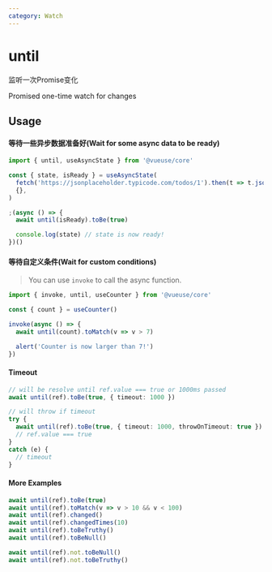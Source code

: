 ```yaml
---
category: Watch
---
```


# until

监听一次Promise变化

Promised one-time watch for changes

## Usage

#### 等待一些异步数据准备好(Wait for some async data to be ready)

```js
import { until, useAsyncState } from '@vueuse/core'

const { state, isReady } = useAsyncState(
  fetch('https://jsonplaceholder.typicode.com/todos/1').then(t => t.json()),
  {},
)

;(async () => {
  await until(isReady).toBe(true)

  console.log(state) // state is now ready!
})()
```

#### 等待自定义条件(Wait for custom conditions)

> You can use `invoke` to call the async function.

```js
import { invoke, until, useCounter } from '@vueuse/core'

const { count } = useCounter()

invoke(async () => {
  await until(count).toMatch(v => v > 7)

  alert('Counter is now larger than 7!')
})
```

#### Timeout

```ts
// will be resolve until ref.value === true or 1000ms passed
await until(ref).toBe(true, { timeout: 1000 })

// will throw if timeout
try {
  await until(ref).toBe(true, { timeout: 1000, throwOnTimeout: true })
  // ref.value === true
}
catch (e) {
  // timeout
}
```

#### More Examples

```ts
await until(ref).toBe(true)
await until(ref).toMatch(v => v > 10 && v < 100)
await until(ref).changed()
await until(ref).changedTimes(10)
await until(ref).toBeTruthy()
await until(ref).toBeNull()

await until(ref).not.toBeNull()
await until(ref).not.toBeTruthy()
```
